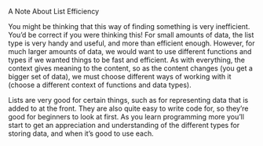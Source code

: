 A Note About List Efficiency

You might be thinking that this way of finding something is very inefficient. 
You’d be correct if you were thinking this! 
For small amounts of data, the list type is very handy and useful, and more than efficient enough. 
However, for much larger amounts of data, we would want to use different functions and types if we wanted things to be fast and efficient. 
As with everything, the context gives meaning to the content, so as the content changes (you get a bigger set of data), we must choose different ways of working with it (choose a different context of functions and data types).

Lists are very good for certain things, such as for representing data that is added to at the front. 
They are also quite easy to write code for, so they’re good for beginners to look at first.
As you learn programming more you’ll start to get an appreciation and understanding of the different types for storing data, and when it’s good to use each.
